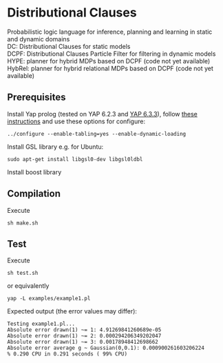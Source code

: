 # Distributional Clauses
Probabilistic logic language for inference, planning and learning in static and dynamic domains  
DC: Distributional Clauses for static models  
DCPF: Distributional Clauses Particle Filter for filtering in dynamic models  
HYPE: planner for hybrid MDPs based on DCPF (code not yet available)  
HybRel: planner for hybrid relational MDPs based on DCPF (code not yet available)   

## Prerequisites
Install Yap prolog (tested on YAP 6.2.3 and [YAP 6.3.3](http://www.dcc.fc.up.pt/~vsc/Yap/yap-6.3.3.tar.gz)), follow [these instructions](http://www.dcc.fc.up.pt/~vsc/Yap/documentation.html#Install) and use these options for configure:
```
../configure --enable-tabling=yes --enable-dynamic-loading
```

Install GSL library e.g. for Ubuntu:
```
sudo apt-get install libgsl0-dev libgsl0ldbl
```
Install boost library

## Compilation
Execute
```
sh make.sh
```
## Test
Execute
```
sh test.sh
```
or equivalently
```
yap -L examples/example1.pl
```
Expected output (the error values may differ):
```
Testing example1.pl...
Absolute error drawn(1) ~= 1: 4.91269841260689e-05
Absolute error drawn(1) ~= 2: 0.000294206349202047
Absolute error drawn(1) ~= 3: 0.00178948412698662
Absolute error average g ~ Gaussian(0,0.1): 0.000900261603206224
% 0.290 CPU in 0.291 seconds ( 99% CPU)
```